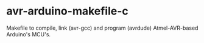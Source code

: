 # avr-arduino-makefile-c
Makefile to compile, link (avr-gcc) and program (avrdude) Atmel-AVR-based Arduino's MCU's.
